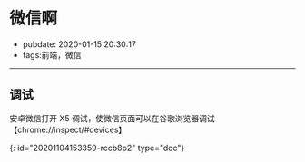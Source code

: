 # 微信啊

- pubdate: 2020-01-15 20:30:17
- tags:前端，微信

---

## 调试

安卓微信打开 X5 调试，使微信页面可以在谷歌浏览器调试【chrome://inspect/#devices】


{: id="20201104153359-rccb8p2" type="doc"}
